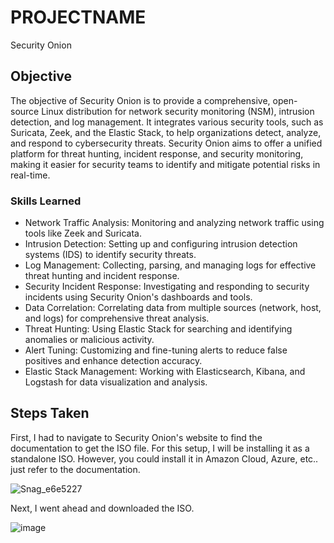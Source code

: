 # PROJECTNAME
Security Onion

## Objective
The objective of Security Onion is to provide a comprehensive, open-source Linux distribution for network security monitoring (NSM), intrusion detection, and log management. It integrates various security tools, such as Suricata, Zeek, and the Elastic Stack, to help organizations detect, analyze, and respond to cybersecurity threats. Security Onion aims to offer a unified platform for threat hunting, incident response, and security monitoring, making it easier for security teams to identify and mitigate potential risks in real-time.

### Skills Learned
- Network Traffic Analysis: Monitoring and analyzing network traffic using tools like Zeek and Suricata.
- Intrusion Detection: Setting up and configuring intrusion detection systems (IDS) to identify security threats.
- Log Management: Collecting, parsing, and managing logs for effective threat hunting and incident response.
- Security Incident Response: Investigating and responding to security incidents using Security Onion's dashboards and tools.
- Data Correlation: Correlating data from multiple sources (network, host, and logs) for comprehensive threat analysis.
- Threat Hunting: Using Elastic Stack for searching and identifying anomalies or malicious activity.
- Alert Tuning: Customizing and fine-tuning alerts to reduce false positives and enhance detection accuracy.
- Elastic Stack Management: Working with Elasticsearch, Kibana, and Logstash for data visualization and analysis.


## Steps Taken

First, I had to navigate to Security Onion's website to find the documentation to get the ISO file. For this setup, I will be installing it as a standalone ISO. However, you could install it in Amazon Cloud, Azure, etc.. just refer to the documentation. 

![Snag_e6e5227](https://github.com/user-attachments/assets/318e52e3-1e64-497a-b111-b3bb6eb07958)


Next, I went ahead and downloaded the ISO. 

![image](https://github.com/user-attachments/assets/ce7cfe36-8b8a-4986-b8d1-2c368098a250)




